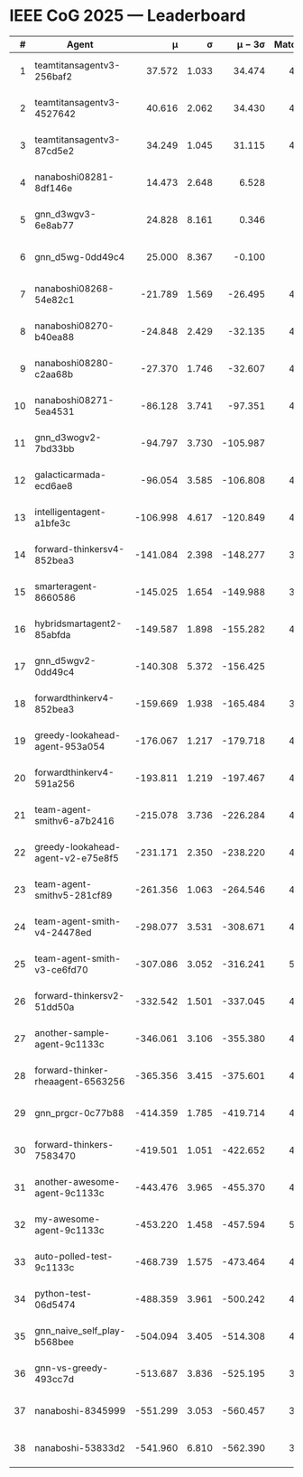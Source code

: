 # IEEE CoG 2025 — Leaderboard

| # | Agent | μ | σ | μ − 3σ | Matches | Updated |
|---:|---|---:|---:|---:|---:|---|
| 1 | teamtitansagentv3-256baf2 | 37.572 | 1.033 | 34.474 | 4856 | 2025-08-29 20:51 |
| 2 | teamtitansagentv3-4527642 | 40.616 | 2.062 | 34.430 | 4936 | 2025-08-29 20:51 |
| 3 | teamtitansagentv3-87cd5e2 | 34.249 | 1.045 | 31.115 | 4500 | 2025-08-29 20:51 |
| 4 | nanaboshi08281-8df146e | 14.473 | 2.648 | 6.528 | 206 | 2025-08-29 20:51 |
| 5 | gnn_d3wgv3-6e8ab77 | 24.828 | 8.161 | 0.346 | 118 | 2025-08-29 20:51 |
| 6 | gnn_d5wg-0dd49c4 | 25.000 | 8.367 | -0.100 | 80 | 2025-08-29 20:51 |
| 7 | nanaboshi08268-54e82c1 | -21.789 | 1.569 | -26.495 | 4740 | 2025-08-29 20:51 |
| 8 | nanaboshi08270-b40ea88 | -24.848 | 2.429 | -32.135 | 4860 | 2025-08-29 20:51 |
| 9 | nanaboshi08280-c2aa68b | -27.370 | 1.746 | -32.607 | 4438 | 2025-08-29 20:51 |
| 10 | nanaboshi08271-5ea4531 | -86.128 | 3.741 | -97.351 | 4978 | 2025-08-29 20:51 |
| 11 | gnn_d3wogv2-7bd33bb | -94.797 | 3.730 | -105.987 | 204 | 2025-08-29 20:51 |
| 12 | galacticarmada-ecd6ae8 | -96.054 | 3.585 | -106.808 | 4740 | 2025-08-29 20:51 |
| 13 | intelligentagent-a1bfe3c | -106.998 | 4.617 | -120.849 | 4100 | 2025-08-29 20:51 |
| 14 | forward-thinkersv4-852bea3 | -141.084 | 2.398 | -148.277 | 3640 | 2025-08-29 20:51 |
| 15 | smarteragent-8660586 | -145.025 | 1.654 | -149.988 | 3794 | 2025-08-29 20:51 |
| 16 | hybridsmartagent2-85abfda | -149.587 | 1.898 | -155.282 | 4129 | 2025-08-29 20:51 |
| 17 | gnn_d5wgv2-0dd49c4 | -140.308 | 5.372 | -156.425 | 160 | 2025-08-29 20:51 |
| 18 | forwardthinkerv4-852bea3 | -159.669 | 1.938 | -165.484 | 3608 | 2025-08-29 20:51 |
| 19 | greedy-lookahead-agent-953a054 | -176.067 | 1.217 | -179.718 | 4272 | 2025-08-29 20:51 |
| 20 | forwardthinkerv4-591a256 | -193.811 | 1.219 | -197.467 | 4029 | 2025-08-29 20:51 |
| 21 | team-agent-smithv6-a7b2416 | -215.078 | 3.736 | -226.284 | 4860 | 2025-08-29 20:51 |
| 22 | greedy-lookahead-agent-v2-e75e8f5 | -231.171 | 2.350 | -238.220 | 4564 | 2025-08-29 20:51 |
| 23 | team-agent-smithv5-281cf89 | -261.356 | 1.063 | -264.546 | 4740 | 2025-08-29 20:51 |
| 24 | team-agent-smith-v4-24478ed | -298.077 | 3.531 | -308.671 | 4438 | 2025-08-29 20:51 |
| 25 | team-agent-smith-v3-ce6fd70 | -307.086 | 3.052 | -316.241 | 5338 | 2025-08-29 20:51 |
| 26 | forward-thinkersv2-51dd50a | -332.542 | 1.501 | -337.045 | 4500 | 2025-08-29 20:51 |
| 27 | another-sample-agent-9c1133c | -346.061 | 3.106 | -355.380 | 4840 | 2025-08-29 20:51 |
| 28 | forward-thinker-rheaagent-6563256 | -365.356 | 3.415 | -375.601 | 4020 | 2025-08-29 20:51 |
| 29 | gnn_prgcr-0c77b88 | -414.359 | 1.785 | -419.714 | 4590 | 2025-08-29 20:51 |
| 30 | forward-thinkers-7583470 | -419.501 | 1.051 | -422.652 | 4840 | 2025-08-29 20:51 |
| 31 | another-awesome-agent-9c1133c | -443.476 | 3.965 | -455.370 | 4280 | 2025-08-29 20:51 |
| 32 | my-awesome-agent-9c1133c | -453.220 | 1.458 | -457.594 | 5080 | 2025-08-29 20:51 |
| 33 | auto-polled-test-9c1133c | -468.739 | 1.575 | -473.464 | 4700 | 2025-08-29 20:51 |
| 34 | python-test-06d5474 | -488.359 | 3.961 | -500.242 | 4060 | 2025-08-29 20:51 |
| 35 | gnn_naive_self_play-b568bee | -504.094 | 3.405 | -514.308 | 4060 | 2025-08-29 20:51 |
| 36 | gnn-vs-greedy-493cc7d | -513.687 | 3.836 | -525.195 | 3660 | 2025-08-29 20:51 |
| 37 | nanaboshi-8345999 | -551.299 | 3.053 | -560.457 | 3930 | 2025-08-29 20:51 |
| 38 | nanaboshi-53833d2 | -541.960 | 6.810 | -562.390 | 3500 | 2025-08-29 20:51 |
